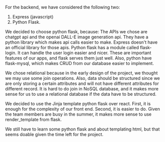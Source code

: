 For the backend, we have considered the following two:

1. Express (javascript)
2. Python Flask.

We decided to choose python flask, because:
  The APIs we chose are chatgpt api and the openai DALL-E image generation api. They have a python library which makes api calls easier to make.
  Express doesn't have an official library for those apis.
   Python flask has a module called flask-login. It can handle the user login easier and nicer. These are important features of our apps, and flask serves them just well.
 Also, python have flask-mysql, which makes CRUD from our database easier to implement.
 
 We chose relational because in the early design of the project, we thought we may use some join operations. Also, data should be structured since we are only storing a certain attributes and will not have different attributes for different record. It is hard to do join in NoSQL database,
 and it makes more sense for us to use a relational database if the data have to be structured.
 
 We decided to use the Jinja template python flask over react. First, it is enough for the complexity of our front end. Second, it is easier to do. Given the team members are busy in the summer, it makes more sense to use render_template from flask.
 
 We still have to learn some python flask and about templating html, but that seems doable given the time left for the project.
